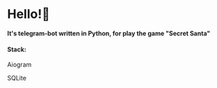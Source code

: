 <h1>Hello!👋</h1>
<b>It's telegram-bot written in Python, for play the game "Secret Santa"</b>
<h4>Stack:</h4>
<div clacc="stack">
  <p>Aiogram</p>
  <p>SQLite</p>
</div>
